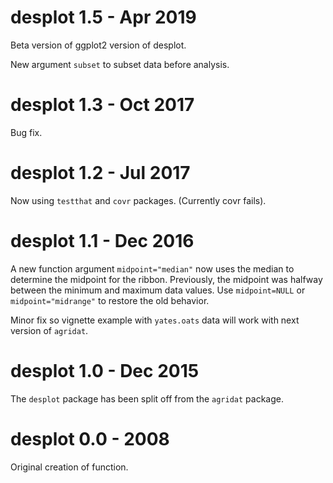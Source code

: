 # desplot 1.5 - Apr 2019

Beta version of ggplot2 version of desplot.

New argument `subset` to subset data before analysis.

# desplot 1.3 - Oct 2017

Bug fix.

# desplot 1.2 - Jul 2017

Now using `testthat` and `covr` packages. (Currently covr fails).

# desplot 1.1 - Dec 2016

A new function argument `midpoint="median"` now uses the median to determine the midpoint for the ribbon. Previously, the midpoint was halfway between the minimum and maximum data values.  Use `midpoint=NULL` or `midpoint="midrange"` to restore the old behavior.

Minor fix so vignette example with `yates.oats` data will work with next version of `agridat`.

# desplot 1.0 - Dec 2015

The `desplot` package has been split off from the `agridat` package.

# desplot 0.0 - 2008

Original creation of function.

